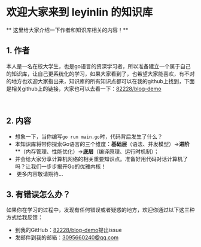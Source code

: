 # 欢迎大家来到  leyinlin 的知识库

​**      这里给大家介绍一下作者和知识库相关的内容！**     

##      1. 作者    

​         本人是一名在校大学生，也是go语言的资深学习者，所以准备建立一个属于自己的知识库，让自己更系统化的学习，如果大家看到了，也希望大家能喜欢，有不对的地方也欢迎大家指出来，知识库的所有知识点都可以在我的github上找到，下面是相关github上的链接，大家也可以去看一下：[82228/blog-demo](https://github.com/82228/blog-demo)

​        

##      2. 内容        

-  想象一下，当你编写`go run main.go`时，代码背后发生了什么？
-  本知识库将带你探索Go语言的三个维度：**基础层**（语法、并发模型）→**进阶****（内存管理、性能优化）→**底层**（编译原理、运行时机制）；
-  并会给大家分享计算机网络的相关重要知识点。准备好用代码对话计算机了吗？让我们一步步揭开Go的优雅内核！
- ​ 更多内容敬请期待...

##    3. 有错误怎么办？

 如果你在学习的过程中，发现有任何错误或者疑惑的地方，欢迎你通过以下这三种方式给我反馈：

- 到我的GitHub：[82228/blog-demo](https://github.com/82228/blog-demo)提出issue
- 发邮件到我的邮箱：3095660240@qq.com

